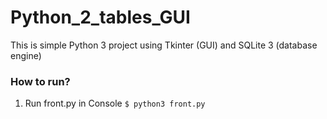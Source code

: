 # Python_2_tables_GUI

This is simple Python 3 project using Tkinter (GUI) and SQLite 3 (database engine)

### How to run?
1. Run front.py in Console 
  ```$ python3 front.py```
